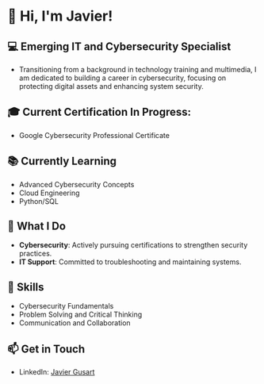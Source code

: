 # 👋 Hi, I'm Javier!

## 💻 Emerging IT and Cybersecurity Specialist
- Transitioning from a background in technology training and multimedia, I am dedicated to building a career in cybersecurity, focusing on protecting digital assets and enhancing system security.

## 🎓 Current Certification In Progress:
- Google Cybersecurity Professional Certificate

## 📚 Currently Learning
- Advanced Cybersecurity Concepts
- Cloud Engineering
- Python/SQL

## 🔐 What I Do
- **Cybersecurity**: Actively pursuing certifications to strengthen security practices.
- **IT Support**: Committed to troubleshooting and maintaining systems.

## 💼 Skills
- Cybersecurity Fundamentals
- Problem Solving and Critical Thinking
- Communication and Collaboration

## 📫 Get in Touch
- LinkedIn: [Javier Gusart](https://www.linkedin.com/in/javier-gusart/)
